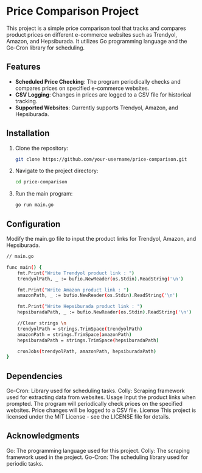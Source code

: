 # Price Comparison Project

This project is a simple price comparison tool that tracks and compares product prices on different e-commerce websites such as Trendyol, Amazon, and Hepsiburada. It utilizes Go programming language and the Go-Cron library for scheduling.

## Features

- **Scheduled Price Checking**: The program periodically checks and compares prices on specified e-commerce websites.
- **CSV Logging**: Changes in prices are logged to a CSV file for historical tracking.
- **Supported Websites**: Currently supports Trendyol, Amazon, and Hepsiburada.

## Installation

1. Clone the repository:

   ```bash
   git clone https://github.com/your-username/price-comparison.git
   
2. Navigate to the project directory:

   ```bash
   cd price-comparison

3. Run the main program:

   ```bash
   go run main.go

## Configuration

Modify the main.go file to input the product links for Trendyol, Amazon, and Hepsiburada.
```bash
// main.go

func main() {
    fmt.Print("Write Trendyol product link : ")
    trendyolPath, _ := bufio.NewReader(os.Stdin).ReadString('\n')

    fmt.Print("Write Amazon product link : ")
    amazonPath, _ := bufio.NewReader(os.Stdin).ReadString('\n')

    fmt.Print("Write Hepsiburada product link : ")
    hepsiburadaPath, _ := bufio.NewReader(os.Stdin).ReadString('\n')

    //Clear strings \n
    trendyolPath = strings.TrimSpace(trendyolPath)
    amazonPath = strings.TrimSpace(amazonPath)
    hepsiburadaPath = strings.TrimSpace(hepsiburadaPath)

    cronJobs(trendyolPath, amazonPath, hepsiburadaPath)
}

```

## Dependencies


Go-Cron: Library used for scheduling tasks.
Colly: Scraping framework used for extracting data from websites.
Usage
Input the product links when prompted.
The program will periodically check prices on the specified websites.
Price changes will be logged to a CSV file.
License
This project is licensed under the MIT License - see the LICENSE file for details.

## Acknowledgments

Go: The programming language used for this project.
Colly: The scraping framework used in the project.
Go-Cron: The scheduling library used for periodic tasks.
